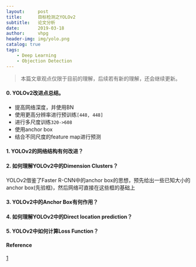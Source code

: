 ```yaml
---
layout:     post
title:      目标检测之YOLOv2
subtitle:   论文分析
date:       2019-03-18
author:     vhpg
header-img: img/yolo.png
catalog: true
tags:
    - Deep Learning
    - Objection Detection
---
```

> 本篇文章观点仅限于目前的理解，后续若有新的理解，还会继续更新。

#### 0. YOLOv2改进点总结。
  * 提高网络深度，并使用BN
  * 使用更高分辨率进行预训练`[448, 448]`
  * 进行多尺度训练`320->608`
  * 使用anchor box
  * 结合不同尺度的feature map进行预测

#### 1. YOLOv2的网络结构有何改进？


#### 2. 如何理解YOLOv2中的Dimension Clusters？
  YOLOv2借鉴了Faster R-CNN中的anchor box的思想，预先给出一些已知大小的anchor box(先验框)，然后网络可直接在这些框的基础上

#### 3. YOLOv2中的Anchor Box有何作用？


#### 4. 如何理解YOLOv2中的Direct location prediction？


#### 5. YOLOv2中如何计算Loss Function？





#### Reference
[1](https://arxiv.org/pdf/1612.08242.pdf)
